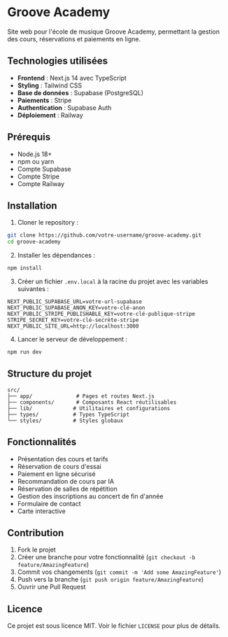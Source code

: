 # Groove Academy

Site web pour l'école de musique Groove Academy, permettant la gestion des cours, réservations et paiements en ligne.

## Technologies utilisées

- **Frontend** : Next.js 14 avec TypeScript
- **Styling** : Tailwind CSS
- **Base de données** : Supabase (PostgreSQL)
- **Paiements** : Stripe
- **Authentication** : Supabase Auth
- **Déploiement** : Railway

## Prérequis

- Node.js 18+
- npm ou yarn
- Compte Supabase
- Compte Stripe
- Compte Railway

## Installation

1. Cloner le repository :
```bash
git clone https://github.com/votre-username/groove-academy.git
cd groove-academy
```

2. Installer les dépendances :
```bash
npm install
```

3. Créer un fichier `.env.local` à la racine du projet avec les variables suivantes :
```env
NEXT_PUBLIC_SUPABASE_URL=votre-url-supabase
NEXT_PUBLIC_SUPABASE_ANON_KEY=votre-clé-anon
NEXT_PUBLIC_STRIPE_PUBLISHABLE_KEY=votre-clé-publique-stripe
STRIPE_SECRET_KEY=votre-clé-secrète-stripe
NEXT_PUBLIC_SITE_URL=http://localhost:3000
```

4. Lancer le serveur de développement :
```bash
npm run dev
```

## Structure du projet

```
src/
├── app/              # Pages et routes Next.js
├── components/       # Composants React réutilisables
├── lib/             # Utilitaires et configurations
├── types/           # Types TypeScript
└── styles/          # Styles globaux
```

## Fonctionnalités

- Présentation des cours et tarifs
- Réservation de cours d'essai
- Paiement en ligne sécurisé
- Recommandation de cours par IA
- Réservation de salles de répétition
- Gestion des inscriptions au concert de fin d'année
- Formulaire de contact
- Carte interactive

## Contribution

1. Fork le projet
2. Créer une branche pour votre fonctionnalité (`git checkout -b feature/AmazingFeature`)
3. Commit vos changements (`git commit -m 'Add some AmazingFeature'`)
4. Push vers la branche (`git push origin feature/AmazingFeature`)
5. Ouvrir une Pull Request

## Licence

Ce projet est sous licence MIT. Voir le fichier `LICENSE` pour plus de détails.
